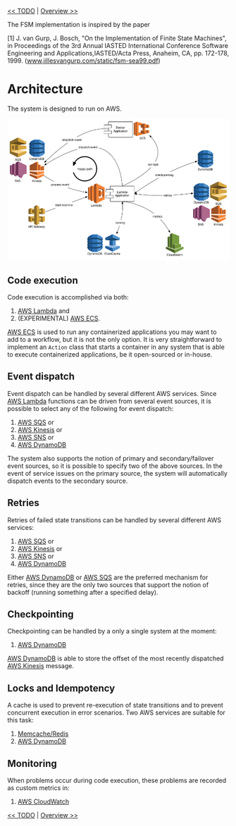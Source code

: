 <!--
Copyright 2016-2018 Workiva Inc.

Licensed under the Apache License, Version 2.0 (the "License");
you may not use this file except in compliance with the License.
You may obtain a copy of the License at

    http://www.apache.org/licenses/LICENSE-2.0

Unless required by applicable law or agreed to in writing, software
distributed under the License is distributed on an "AS IS" BASIS,
WITHOUT WARRANTIES OR CONDITIONS OF ANY KIND, either express or implied.
See the License for the specific language governing permissions and
limitations under the License.
-->

[<< TODO](TODO.md) | [Overview >>](OVERVIEW.md)

The FSM implementation is inspired by the paper

[1] J. van Gurp, J. Bosch, "On the Implementation of Finite State Machines", in Proceedings of the 3rd Annual IASTED
    International Conference Software Engineering and Applications,IASTED/Acta Press, Anaheim, CA, pp. 172-178, 1999.
    (www.jillesvangurp.com/static/fsm-sea99.pdf)

# Architecture

The system is designed to run on AWS. 

![AWS Architecture](images/architecture.png)

## Code execution

Code execution is accomplished via both:

1. [AWS Lambda](https://aws.amazon.com/lambda/) and 
1. (EXPERIMENTAL) [AWS ECS](https://aws.amazon.com/ecs/). 

 [AWS ECS](https://aws.amazon.com/ecs/) is used to run any containerized applications you may want to add to a 
workflow, but it is not the only option.  It is very straightforward 
to implement an `Action` class that starts a container in any system that is able 
to execute containerized applications, be it open-sourced or in-house.

## Event dispatch

Event dispatch can be handled by several different AWS services. Since [AWS Lambda](https://aws.amazon.com/lambda/) 
functions can be driven from several event sources, it is possible to select any of the following for
event dispatch:
 
1. [AWS SQS](https://aws.amazon.com/sqs/) or
1. [AWS Kinesis](https://aws.amazon.com/kinesis/) or
1. [AWS SNS](https://aws.amazon.com/sns/) or
1. [AWS DynamoDB](https://aws.amazon.com/dynamodb/)

The system also supports the notion of primary and secondary/failover event sources,
so it is possible to specify two of the above sources. In the event of service issues on 
the primary source, the system will automatically dispatch events to the secondary
source.

## Retries

Retries of failed state transitions can be handled by several different AWS services:

1. [AWS SQS](https://aws.amazon.com/sqs/) or
1. [AWS Kinesis](https://aws.amazon.com/kinesis/) or
1. [AWS SNS](https://aws.amazon.com/sns/) or
1. [AWS DynamoDB](https://aws.amazon.com/dynamodb/)

Either [AWS DynamoDB](https://aws.amazon.com/dynamodb/) or [AWS SQS](https://aws.amazon.com/sqs/) are 
the preferred mechanism for retries, since they are the only two sources that support the notion of 
backoff (running something after a specified delay).

## Checkpointing

Checkpointing can be handled by a only a single system at the moment:

1. [AWS DynamoDB](https://aws.amazon.com/dynamodb/)

[AWS DynamoDB](https://aws.amazon.com/dynamodb/) is able to store the offset of the most recently
dispatched [AWS Kinesis](https://aws.amazon.com/kinesis/) message.

## Locks and Idempotency

A cache is used to prevent re-execution of state transitions and to prevent
concurrent execution in error scenarios. Two AWS services are suitable for 
this task:

1. [Memcache/Redis](https://aws.amazon.com/elasticache/)
1. [AWS DynamoDB](https://aws.amazon.com/dynamodb/)

## Monitoring

When problems occur during code execution, these problems are recorded as custom
metrics in:

1. [AWS CloudWatch](https://aws.amazon.com/cloudwatch/)

[<< TODO](TODO.md) | [Overview >>](OVERVIEW.md)
